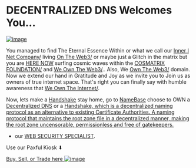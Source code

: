 # DECENTRALIZED DNS Welcomes You...

[![image](https://user-images.githubusercontent.com/37987346/101999396-a37e4380-3caa-11eb-8cc6-e61fb53c7855.png)](http://shapereality.innerinetcompany.hns.to/)

You managed to find The Eternal Essence Within or what we call our [Inner I Net Company/](https://innerinetcompany.carrd.co/) living [On The Web3/](http://innerinetcompany.ontheweb3/) or maybe just a Glitch in the matrix but you are [HERE NOW](http://b.herenow/) surfing cosmic waves within the [COSMATRIX FOUNDATION/](http://binnerspace.cosmatrixfoundation/) and [We Own The Web3/](http://innerinetcompany.weowntheweb3/).. Also, We [Own The Web3/](http://official.owntheweb3/) domain.   Now we extend our hand in Gratitude and Joy as we invite you to Join us as owners of true internet space. That's right you can finally say with humble awareness that [We Own The Internet/](http://innerinetcompany.weowntheinternet/).

Now, lets make a [Handshake](https://handshake.org/) stay home, go to [NameBase](https://namebase.io/) choose to OWN a [Decentralized DNS](http://dnsdesigns.decentralizeddns/) or a [Handshake, which is a decentralized naming protocol as an alternative to existing Certificate Authorities. A naming protocol that maintains the root zone file in a decentralized manner, making the root zone uncensorable, permissionless and free of gatekeepers.](https://handshakeacademy.org/en/)

- our [WEB SECURITY SPECIALIST](http://admin.websecurityspecialist/). 

Use our Paxful Kiosk ⬇

[Buy, Sell, or Trade here ![image](https://user-images.githubusercontent.com/37987346/97064635-5a94f300-1575-11eb-93ae-fc71560b1571.png)](https://paxful.com/roots/buy-bitcoin/index?kiosk=WDZdGMqXk7M)

